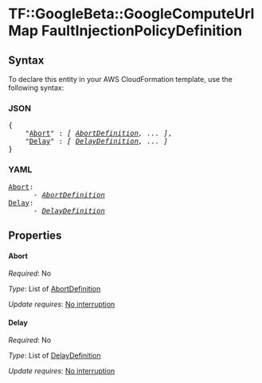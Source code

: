 # TF::GoogleBeta::GoogleComputeUrlMap FaultInjectionPolicyDefinition

## Syntax

To declare this entity in your AWS CloudFormation template, use the following syntax:

### JSON

<pre>
{
    "<a href="#abort" title="Abort">Abort</a>" : <i>[ <a href="abortdefinition.md">AbortDefinition</a>, ... ]</i>,
    "<a href="#delay" title="Delay">Delay</a>" : <i>[ <a href="delaydefinition.md">DelayDefinition</a>, ... ]</i>
}
</pre>

### YAML

<pre>
<a href="#abort" title="Abort">Abort</a>: <i>
      - <a href="abortdefinition.md">AbortDefinition</a></i>
<a href="#delay" title="Delay">Delay</a>: <i>
      - <a href="delaydefinition.md">DelayDefinition</a></i>
</pre>

## Properties

#### Abort

_Required_: No

_Type_: List of <a href="abortdefinition.md">AbortDefinition</a>

_Update requires_: [No interruption](https://docs.aws.amazon.com/AWSCloudFormation/latest/UserGuide/using-cfn-updating-stacks-update-behaviors.html#update-no-interrupt)

#### Delay

_Required_: No

_Type_: List of <a href="delaydefinition.md">DelayDefinition</a>

_Update requires_: [No interruption](https://docs.aws.amazon.com/AWSCloudFormation/latest/UserGuide/using-cfn-updating-stacks-update-behaviors.html#update-no-interrupt)

